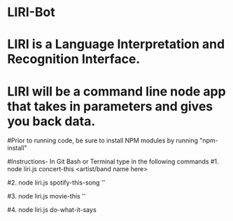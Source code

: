 # LIRI-Bot
# LIRI is a Language Interpretation and Recognition Interface. 
# LIRI will be a command line node app that takes in parameters and gives you back data.

#Prior to running code, be sure to install NPM modules by running "npm-install"

#Instructions- In Git Bash or Terminal type in the following commands 
#1. node liri.js concert-this <artist/band name here>

#2. node liri.js spotify-this-song '<song name here>'

#3. node liri.js movie-this '<movie name here>'

#4. node liri.js do-what-it-says